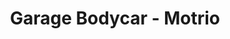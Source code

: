 ---
title: "Garage Bodycar - Motrio"
url: /chavelot/garage-bodycar-motrio/
shop: réparation de voitures
---